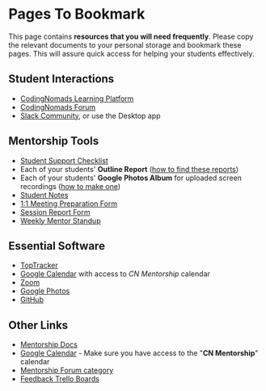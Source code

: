 # Pages To Bookmark

This page contains **resources that you will need frequently**. Please copy the relevant documents to your personal storage and bookmark these pages. This will assure quick access for helping your students effectively.

## Student Interactions

- [CodingNomads Learning Platform](https://platform.codingnomads.co/learn/my/)
- [CodingNomads Forum](http://forum.codingnomads.co/)
- [Slack Community](https://codingnomads-chat.slack.com/messages), or use the Desktop app

## Mentorship Tools

- [Student Support Checklist](08_checklist.md)
- Each of your students' **Outline Report** ([how to find these reports](05_tools.md#progress-check-ins-with-the-learning-platform))
- Each of your students' **Google Photos Album** for uploaded screen recordings ([how to make one](05_tools.md#storage-with-google-photos))
- [Student Notes](13_student_notes.md)
- [1:1 Meeting Preparation Form](https://docs.google.com/forms/d/e/1FAIpQLSdwZsajyzT8CnPWusgn5dB-9AwI2sZNxJR8PAl5MZZ_bvyldw/viewform)
- <span style="color:lightgray;">[Session Report Form](https://docs.google.com/forms/d/e/1FAIpQLSfcYcVSnGAIhEB4wNr4tURIqQ_6lRa0xo7ARpWeDuhFq9a7bA/viewform)</span>
- [Weekly Mentor Standup](https://docs.google.com/forms/d/e/1FAIpQLSdZEKcxX9ZYE-M1P8xZ8Wuipkt2W2lE1ArtZCUUO6z1pOtuRA/viewform)

## Essential Software

- [TopTracker](05_tools.md#time-tracking-with-toptracker)
- [Google Calendar](05_tools.md#recording-meetings-on-google-calendar) with access to _CN Mentorship_ calendar
- [Zoom](05_tools.md#video-sessions-and-recordings-with-zoom)
- [Google Photos](05_tools.md#storage-with-google-photos)
- [GitHub](05_tools.md#code-reviews-with-github)

## Other Links

- [Mentorship Docs](README.md)
- [Google Calendar](https://calendar.google.com/) - Make sure you have access to the "**CN Mentorship**" calendar
- [Mentorship Forum category](http://forum.codingnomads.co/c/staff/mentorship)
- [Feedback Trello Boards](https://trello.com/cnsuggestions1/home)
